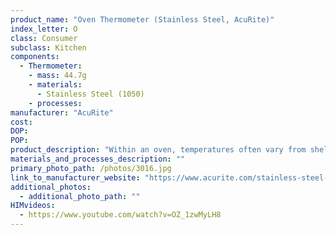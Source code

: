 ```yaml
---
product_name: "Oven Thermometer (Stainless Steel, AcuRite)"
index_letter: O
class: Consumer
subclass: Kitchen
components:
  - Thermometer:
    - mass: 44.7g
    - materials:
      - Stainless Steel (1050)
    - processes:
manufacturer: "AcuRite"
cost: 
DOP: 
POP: 
product_description: "Within an oven, temperatures often vary from shelf to shelf. Place the AcuRite Stainless Steel Oven Thermometer near food while it's cooking to monitor the temperature and ensure perfect results. The durable, easy-clean stainless steel construction and protective glass lens make it perfect for use in conventional or convection ovens. Measures from 150ºF to 600ºF, and indicators highlight the optimal temperature ranges for warming, baking / roasting, and broiling. Includes an integrated hanger for mounting, or stands upright on base. One-year limited warranty. It's more than accurate, it's AcuRite."
materials_and_processes_description: ""
primary_photo_path: /photos/3016.jpg
link_to_manufacturer_website: "https://www.acurite.com/stainless-steel-oven-thermometer-00620.html"
additional_photos:
  - additional_photo_path: ""
HIMvideos:
  - https://www.youtube.com/watch?v=OZ_1zwMyLH8
---
```

